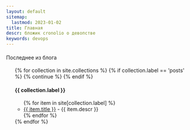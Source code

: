```yaml
---
layout: default
sitemap:
  lastmod: 2023-01-02
title: Главная
descr: бложик cronolio о девопстве
keywords: devops
---
```

<div class="posts">

<h4 style="font-weight:normal;">Последнее из блога</h4>
<p></p>
<ul>
{% for collection in site.collections %}
  {% if collection.label == 'posts' %}
    {% continue %}
  {% endif %}
  <h4>{{ collection.label }}</h4>
  <ul>
    {% for item in site[collection.label] %}
      <li><a href="{{ item.url }}">{{ item.title }}</a> - {{ item.descr }}</li>
    {% endfor %}
  </ul>
{% endfor %}

</ul>
</div>
